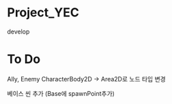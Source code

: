 # Project_YEC
 develop

 # To Do
Ally, Enemy CharacterBody2D -> Area2D로 노드 타입 변경

베이스 씬 추가 (Base에 spawnPoint추가)
